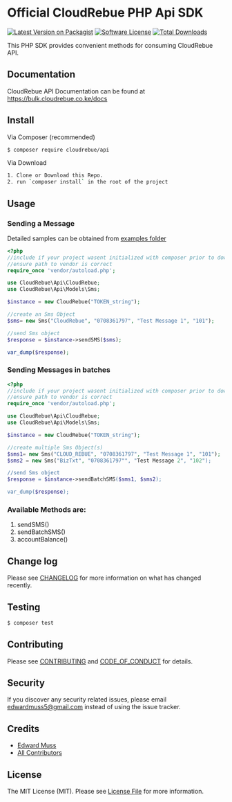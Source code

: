 # Official CloudRebue PHP Api SDK

[![Latest Version on Packagist][ico-version]][link-packagist]
[![Software License][ico-license]](LICENSE.md)
[![Total Downloads][ico-downloads]][link-downloads]

This PHP SDK provides convenient methods for consuming CloudRebue API.

## Documentation

CloudRebue API Documentation can be found at https://bulk.cloudrebue.co.ke/docs


## Install

Via Composer (recommended)

``` bash
$ composer require cloudrebue/api
```

Via Download

``` bash
1. Clone or Download this Repo.
2. run `composer install` in the root of the project
```

## Usage

### Sending a Message

Detailed samples can be obtained from [examples folder](examples)

``` php
<?php
//include if your project wasent initialized with composer prior to downloading.
//ensure path to vendor is correct
require_once 'vendor/autoload.php';

use CloudRebue\Api\CloudRebue;
use CloudRebue\Api\Models\Sms;

$instance = new CloudRebue("TOKEN_string");

//create an Sms Object
$sms= new Sms("CloudRebue", "0708361797", "Test Message 1", "101");

//send Sms object
$response = $instance->sendSMS($sms);

var_dump($response);

```

### Sending Messages in batches

``` php
<?php
//include if your project wasent initialized with composer prior to downloading.
//ensure path to vendor is correct
require_once 'vendor/autoload.php';

use CloudRebue\Api\CloudRebue;
use CloudRebue\Api\Models\Sms;

$instance = new CloudRebue("TOKEN_string");

//create multiple Sms Object(s)
$sms1= new Sms("CLOUD_REBUE", "0708361797", "Test Message 1", "101");
$sms2 = new Sms("BizTxt", "0708361797"", "Test Message 2", "102");

//send Sms object
$response = $instance->sendBatchSMS($sms1, $sms2);

var_dump($response);

```

### Available Methods are:

1.  sendSMS()
2.  sendBatchSMS()
3.  accountBalance()


## Change log

Please see [CHANGELOG](CHANGELOG.md) for more information on what has changed recently.

## Testing

``` bash
$ composer test
```

## Contributing

Please see [CONTRIBUTING](CONTRIBUTING.md) and [CODE_OF_CONDUCT](CODE_OF_CONDUCT.md) for details.

## Security

If you discover any security related issues, please email edwardmuss5@gmail.com instead of using the issue tracker.

## Credits

- [Edward Muss][link-author]
- [All Contributors][link-contributors]

## License

The MIT License (MIT). Please see [License File](LICENSE.md) for more information.

[ico-version]: https://img.shields.io/packagist/v/CloudRebue/Api.svg?style=flat-square
[ico-license]: https://img.shields.io/badge/license-MIT-brightgreen.svg?style=flat-square
[ico-downloads]: https://img.shields.io/packagist/dt/CloudRebue/Api.svg?style=flat-square

[link-packagist]: https://packagist.org/packages/cloudrebue/api
[link-downloads]: https://packagist.org/packages/cloudrebue/api
[link-author]: https://github.com/edwardmuss
[link-contributors]: ../../contributors
